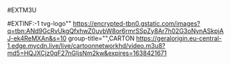 #EXTM3U

#EXTINF:-1 tvg-logo""
https://encrypted-tbn0.gstatic.com/images?q=tbn:ANd9GcRvUkgQfxhwZ0uvbW8or6rmrSSpZy8Ar7h02G3oNynASkpjAJ-ek4ReMXAn&s=10
group-title="",CARTON
https://geralorigin.eu-central-1.edge.mycdn.live/live/cartoonnetworkhd/video.m3u8?md5=HQJXCjz0qF27nGIjsNm2kw&expires=1638421671
